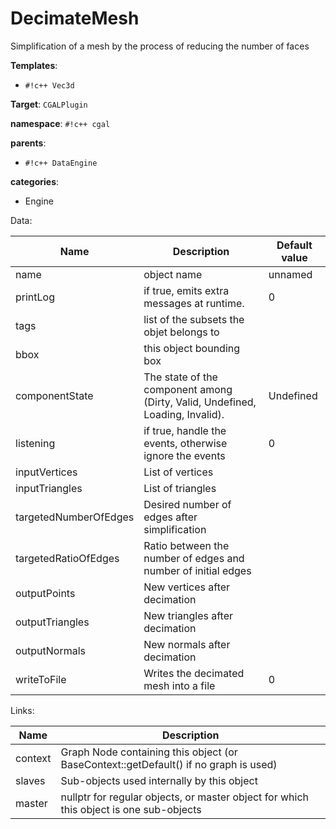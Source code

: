 # DecimateMesh

Simplification of a mesh by the process of reducing the number of faces


__Templates__:

- `#!c++ Vec3d`

__Target__: `CGALPlugin`

__namespace__: `#!c++ cgal`

__parents__: 

- `#!c++ DataEngine`

__categories__: 

- Engine

Data: 

<table>
<thead>
    <tr>
        <th>Name</th>
        <th>Description</th>
        <th>Default value</th>
    </tr>
</thead>
<tbody>
	<tr>
		<td>name</td>
		<td>
object name
</td>
		<td>unnamed</td>
	</tr>
	<tr>
		<td>printLog</td>
		<td>
if true, emits extra messages at runtime.
</td>
		<td>0</td>
	</tr>
	<tr>
		<td>tags</td>
		<td>
list of the subsets the objet belongs to
</td>
		<td></td>
	</tr>
	<tr>
		<td>bbox</td>
		<td>
this object bounding box
</td>
		<td></td>
	</tr>
	<tr>
		<td>componentState</td>
		<td>
The state of the component among (Dirty, Valid, Undefined, Loading, Invalid).
</td>
		<td>Undefined</td>
	</tr>
	<tr>
		<td>listening</td>
		<td>
if true, handle the events, otherwise ignore the events
</td>
		<td>0</td>
	</tr>
	<tr>
		<td>inputVertices</td>
		<td>
List of vertices
</td>
		<td></td>
	</tr>
	<tr>
		<td>inputTriangles</td>
		<td>
List of triangles
</td>
		<td></td>
	</tr>
	<tr>
		<td>targetedNumberOfEdges</td>
		<td>
Desired number of edges after simplification
</td>
		<td></td>
	</tr>
	<tr>
		<td>targetedRatioOfEdges</td>
		<td>
Ratio between the number of edges and number of initial edges
</td>
		<td></td>
	</tr>
	<tr>
		<td>outputPoints</td>
		<td>
New vertices after decimation
</td>
		<td></td>
	</tr>
	<tr>
		<td>outputTriangles</td>
		<td>
New triangles after decimation
</td>
		<td></td>
	</tr>
	<tr>
		<td>outputNormals</td>
		<td>
New normals after decimation
</td>
		<td></td>
	</tr>
	<tr>
		<td>writeToFile</td>
		<td>
Writes the decimated mesh into a file
</td>
		<td>0</td>
	</tr>

</tbody>
</table>

Links: 

| Name | Description |
| ---- | ----------- |
|context|Graph Node containing this object (or BaseContext::getDefault() if no graph is used)|
|slaves|Sub-objects used internally by this object|
|master|nullptr for regular objects, or master object for which this object is one sub-objects|



